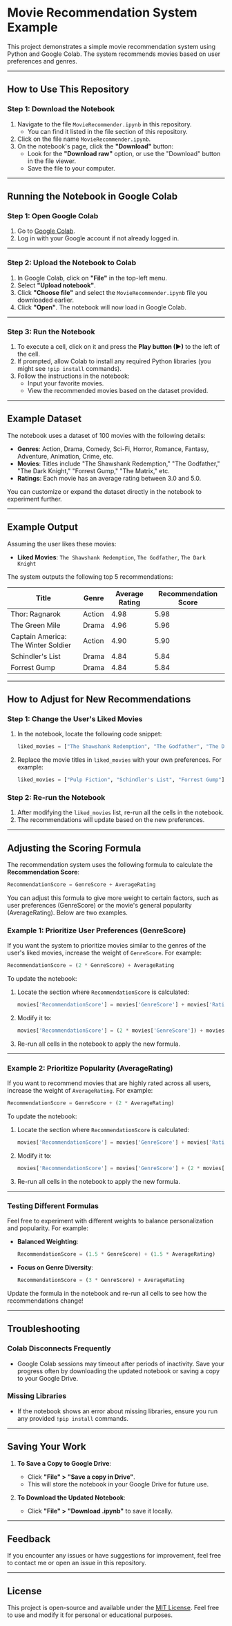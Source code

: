 
# Movie Recommendation System Example

This project demonstrates a simple movie recommendation system using Python and Google Colab. The system recommends movies based on user preferences and genres.

---

## How to Use This Repository

### Step 1: Download the Notebook
1. Navigate to the file `MovieRecommender.ipynb` in this repository.
   - You can find it listed in the file section of this repository.
2. Click on the file name `MovieRecommender.ipynb`.
3. On the notebook's page, click the **"Download"** button:
   - Look for the **"Download raw"** option, or use the "Download" button in the file viewer.
   - Save the file to your computer.

---

## Running the Notebook in Google Colab

### Step 1: Open Google Colab
1. Go to [Google Colab](https://colab.research.google.com/).
2. Log in with your Google account if not already logged in.

---

### Step 2: Upload the Notebook to Colab
1. In Google Colab, click on **"File"** in the top-left menu.
2. Select **"Upload notebook"**.
3. Click **"Choose file"** and select the `MovieRecommender.ipynb` file you downloaded earlier.
4. Click **"Open"**. The notebook will now load in Google Colab.

---

### Step 3: Run the Notebook
1. To execute a cell, click on it and press the **Play button (▶)** to the left of the cell.
2. If prompted, allow Colab to install any required Python libraries (you might see `!pip install` commands).
3. Follow the instructions in the notebook:
   - Input your favorite movies.
   - View the recommended movies based on the dataset provided.

---

## Example Dataset
The notebook uses a dataset of 100 movies with the following details:
- **Genres**: Action, Drama, Comedy, Sci-Fi, Horror, Romance, Fantasy, Adventure, Animation, Crime, etc.
- **Movies**: Titles include "The Shawshank Redemption," "The Godfather," "The Dark Knight," "Forrest Gump," "The Matrix," etc.
- **Ratings**: Each movie has an average rating between 3.0 and 5.0.

You can customize or expand the dataset directly in the notebook to experiment further.

---

## Example Output

Assuming the user likes these movies:
- **Liked Movies**: `The Shawshank Redemption`, `The Godfather`, `The Dark Knight`

The system outputs the following top 5 recommendations:

| **Title**                           | **Genre**   | **Average Rating** | **Recommendation Score** |
|-------------------------------------|-------------|---------------------|---------------------------|
| Thor: Ragnarok                      | Action      | 4.98               | 5.98                      |
| The Green Mile                      | Drama       | 4.96               | 5.96                      |
| Captain America: The Winter Soldier| Action      | 4.90               | 5.90                      |
| Schindler's List                    | Drama       | 4.84               | 5.84                      |
| Forrest Gump                        | Drama       | 4.84               | 5.84                      |

---

## How to Adjust for New Recommendations

### Step 1: Change the User's Liked Movies
1. In the notebook, locate the following code snippet:
   ```python
   liked_movies = ["The Shawshank Redemption", "The Godfather", "The Dark Knight"]
   ```
2. Replace the movie titles in `liked_movies` with your own preferences. For example:
   ```python
   liked_movies = ["Pulp Fiction", "Schindler's List", "Forrest Gump"]
   ```

### Step 2: Re-run the Notebook
1. After modifying the `liked_movies` list, re-run all the cells in the notebook.
2. The recommendations will update based on the new preferences.

---

## Adjusting the Scoring Formula

The recommendation system uses the following formula to calculate the **Recommendation Score**:

```python
RecommendationScore = GenreScore + AverageRating
```

You can adjust this formula to give more weight to certain factors, such as user preferences (GenreScore) or the movie's general popularity (AverageRating). Below are two examples.

### Example 1: Prioritize User Preferences (GenreScore)
If you want the system to prioritize movies similar to the genres of the user's liked movies, increase the weight of `GenreScore`. For example:

```python
RecommendationScore = (2 * GenreScore) + AverageRating
```

To update the notebook:
1. Locate the section where `RecommendationScore` is calculated:
   ```python
   movies['RecommendationScore'] = movies['GenreScore'] + movies['Rating']
   ```
2. Modify it to:
   ```python
   movies['RecommendationScore'] = (2 * movies['GenreScore']) + movies['Rating']
   ```
3. Re-run all cells in the notebook to apply the new formula.

---

### Example 2: Prioritize Popularity (AverageRating)
If you want to recommend movies that are highly rated across all users, increase the weight of `AverageRating`. For example:

```python
RecommendationScore = GenreScore + (2 * AverageRating)
```

To update the notebook:
1. Locate the section where `RecommendationScore` is calculated:
   ```python
   movies['RecommendationScore'] = movies['GenreScore'] + movies['Rating']
   ```
2. Modify it to:
   ```python
   movies['RecommendationScore'] = movies['GenreScore'] + (2 * movies['Rating'])
   ```
3. Re-run all cells in the notebook to apply the new formula.

---

### Testing Different Formulas
Feel free to experiment with different weights to balance personalization and popularity. For example:

- **Balanced Weighting**:
  ```python
  RecommendationScore = (1.5 * GenreScore) + (1.5 * AverageRating)
  ```
- **Focus on Genre Diversity**:
  ```python
  RecommendationScore = (3 * GenreScore) + AverageRating
  ```

Update the formula in the notebook and re-run all cells to see how the recommendations change!

---

## Troubleshooting

### **Colab Disconnects Frequently**
- Google Colab sessions may timeout after periods of inactivity. Save your progress often by downloading the updated notebook or saving a copy to your Google Drive.

### **Missing Libraries**
- If the notebook shows an error about missing libraries, ensure you run any provided `!pip install` commands.

---

## Saving Your Work
1. **To Save a Copy to Google Drive**:
   - Click **"File" > "Save a copy in Drive"**.
   - This will store the notebook in your Google Drive for future use.

2. **To Download the Updated Notebook**:
   - Click **"File" > "Download .ipynb"** to save it locally.

---

## Feedback
If you encounter any issues or have suggestions for improvement, feel free to contact me or open an issue in this repository.

---

## License
This project is open-source and available under the [MIT License](https://opensource.org/licenses/MIT). Feel free to use and modify it for personal or educational purposes.
